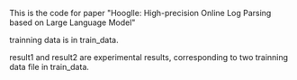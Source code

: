 This is the code for paper "Hooglle: High-precision Online Log Parsing based on Large Language Model"

trainning data is in train_data.

result1 and result2 are experimental results, corresponding to two trainning data file in train_data.